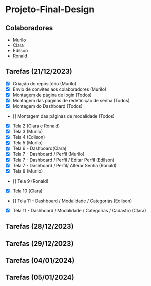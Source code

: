 # Projeto-Final-Design  

## Colaboradores
- Murilo
- Clara
- Edilson
- Ronald

## Tarefas (21/12/2023)
- [x] Criação do repositório (Murilo)
- [x] Envio de convites aos colaboradores (Murilo)
- [x] Montagem de página de login (Todos)
- [x] Montagem das páginas de redefinição de senha (Todos)
- [x] Montagem do Dashboard (Todos)
- [] Montagem das páginas de modalidade (Todos)

- [x] Tela 2 (Clara e Ronald)
- [x] Tela 3 (Murilo)
- [x] Tela 4 (Edilson)
- [x] Tela 5 (Murilo)
- [x] Tela 6 - Dashboard(Clara)
- [x] Tela 7 - Dashboard / Perfil (Murilo)
- [x] Tela 7 - Dashboard / Perfil / Editar Perfil (Edilson)
- [x] Tela 7 - Dashboard / Perfil/ Alterar Senha (Ronald)
- [x] Tela 8 (Murilo)
- [] Tela 9 (Ronald)
- [x] Tela 10 (Clara)
- [] Tela 11 - Dashboard / Modalidade / Categorias (Edilson)
- [x] Tela 11 - Dashboard / Modalidade / Categorias / Cadastro (Clara)

## Tarefas (28/12/2023)
## Tarefas (29/12/2023)
## Tarefas (04/01/2024)
## Tarefas (05/01/2024)
